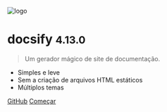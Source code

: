 ![logo](_media/icon.svg)

# docsify <small>4.13.0</small>

> Um gerador mágico de site de documentação.

- Simples e leve
- Sem a criação de arquivos HTML estáticos
- Múltiplos temas

[GitHub](https://github.com/docsifyjs/docsify/)
[Começar](#docsify)
